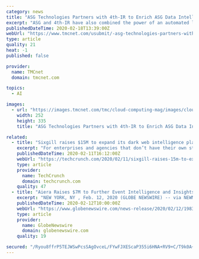 ```yaml
---
category: news
title: "ASG Technologies Partners with 4th-IR to Enrich ASG Data Intelligence with AI Models and Data Expertise"
excerpt: "ASG and 4th-IR have also combined the power of an automated lineage process with the analytical capabilities of artificial intelligence in the Virtual Compliance Officer (VCO). The VCO helps companies enhance compliance and performance in their audits with an efficient and scalable workforce. \"4th-IR provides Applied Intelligence to enhance the ..."
publishedDateTime: 2020-02-18T13:39:00Z
webUrl: "https://www.tmcnet.com/usubmit/-asg-technologies-partners-with-4th-ir-enrich-asg-/2020/02/18/9099404.htm"
type: article
quality: 21
heat: -1
published: false

provider:
  name: TMCnet
  domain: tmcnet.com

topics:
  - AI

images:
  - url: "https://images.tmcnet.com/tmc/cloud-computing-mag/images/cloud-computing-0515-cover.jpg"
    width: 252
    height: 335
    title: "ASG Technologies Partners with 4th-IR to Enrich ASG Data Intelligence with AI Models and Data Expertise"

related:
  - title: "Sixgill raises $15M to expand its dark web intelligence platform"
    excerpt: "For enterprises and agencies that don’t have their own staff to run the service, Sixgills also offers access to its internal analysts. “Sixgill uses advanced automation and artificial intelligence technologies to provide accurate, contextual intelligence to customers. The solution integrates seamlessly into the platforms that security teams ..."
    publishedDateTime: 2020-02-11T16:12:00Z
    webUrl: "https://techcrunch.com/2020/02/11/sixgill-raises-15m-to-expand-its-dark-web-intelligence-platform/"
    type: article
    provider:
      name: TechCrunch
      domain: techcrunch.com
    quality: 47
  - title: "Aiera Raises $7M to Further Event Intelligence and Insights Platform"
    excerpt: "NEW YORK, NY , Feb. 12, 2020 (GLOBE NEWSWIRE) -- via NEWMEDIAWIRE – Aiera is announcing that it has raised $7 million through the sale of its Series"
    publishedDateTime: 2020-02-12T10:00:00Z
    webUrl: "https://www.globenewswire.com/news-release/2020/02/12/1983636/0/en/Aiera-Raises-7M-to-Further-Event-Intelligence-and-Insights-Platform.html"
    type: article
    provider:
      name: GlobeNewswire
      domain: globenewswire.com
    quality: 19

secured: "/Ryou8ffrP5TEJWSwPcsSAgOvceL/FYwFJXEScaP355i6HNA+RV9+C/T9k0A+UGWGRY9Ejl77t/ADlPh2e5MANQSmKtIhdmmpwOXEUe9WmgcVijQ9aZ8xRxo9eIqzlV+U1+WfrpjNqUbJ/yxA3TTEjk8GXpQVIFZyBmZoWH1FB8hnPMcbti2YWllwz/Wp4s4p9ixggKT1Rthd5cLyrCFn97nUNxqfkjmsyHFkYAZQXlJrcxh4dmwVjLI2BLlBLiM54U+wVNTT9maMTj0PViedmAceNd6Wc12iF7ekoRCXDJnTmiQif5HqGCrt5YvlWmg;x4jsfpA9n+dJYqW/HJlQYg=="
---
```


